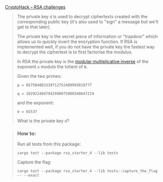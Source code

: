 [CryptoHack – RSA challenges](https://cryptohack.org/challenges/rsa/)

> The private key `d` is used to decrypt ciphertexts created with the corresponding public key (it's also used to "sign" a message but we'll get to that later).
>
> The private key is the secret piece of information or "trapdoor" which allows us to quickly invert the encryption function. If RSA is implemented well, if you do not have the private key the fastest way to decrypt the ciphertext is to first factorise the modulus.
>
> In RSA the private key is the [modular multiplicative inverse](https://en.wikipedia.org/wiki/Modular_multiplicative_inverse) of the exponent `e` modulo the totient of `N`.
>
> Given the two primes:
>
> `p = 857504083339712752489993810777`
>
> `q = 1029224947942998075080348647219`
>
> and the exponent:
>
> `e = 65537`
>
> What is the private key `d`?

> ### How to:
> Run all tests from this package:
>
>     cargo test --package rsa_starter_4 --lib tests
>
> Capture the flag:
>
>     cargo test --package rsa_starter_4 --lib tests::capture_the_flag -- --exact
